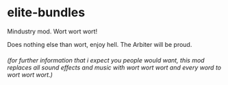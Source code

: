 # elite-bundles
Mindustry mod. Wort wort wort!

Does nothing else than wort, enjoy hell. The Arbiter will be proud.

###### (for further information that i expect you people would want, this mod replaces all sound effects and music with wort wort wort and every word to wort wort wort.)
